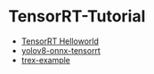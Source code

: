 # TensorRT-Tutorial
- [TensorRT Helloworld](./tensorrt-helloword/README.md)
- [yolov8-onnx-tensorrt](./yolov8-onnx-tensorrt/README.md)
- [trex-example](./trex-example/README.md)